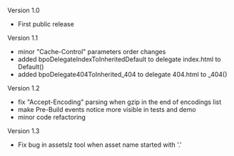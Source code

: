 Version 1.0
  - First public release

Version 1.1
  - minor "Cache-Control" parameters order changes
  - added bpoDelegateIndexToInheritedDefault to delegate index.html to Default()
  - added bpoDelegate404ToInherited_404 to delegate 404.html to _404()

Version 1.2
  - fix "Accept-Encoding" parsing when gzip in the end of encodings list
  - make Pre-Build events notice more visible in tests and demo
  - minor code refactoring

Version 1.3
  - Fix bug in assetslz tool when asset name started with '.'
